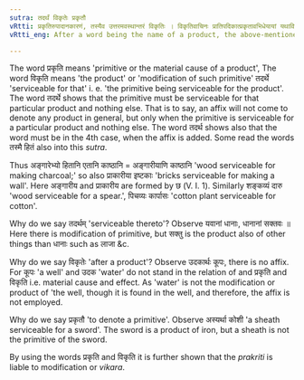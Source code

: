 ```yaml
---
sutra: तदर्थं विकृतेः प्रकृतौ
vRtti: प्रकृतिरुपादानकारणं, तस्यैव उत्तरमवस्थान्तरं विकृतिः । विकृतिवाचिनः प्रातिपदिकात्प्रकृतावभिधेयायां यथाविहितं प्रत्ययो भवति ॥
vRtti_eng: After a word being the name of a product, the above-mentioned affix comes, to denote a thing which is the primitive that is serviceable for that.

---
```

The word प्रकृति means 'primitive or the material cause of a product', The word विकृति means 'the product' or 'modification of such primitive' तदर्थे 'serviceable for that' i. e. 'the primitive being serviceable for the product'. The word तदर्थे shows that the primitive must be serviceable for that particular product and nothing else. That is to say, an affix will not come to denote any product in general, but only when the primitive is serviceable for a particular product and nothing else. The word तदर्थ shows also that the word must be in the 4th case, when the affix is added. Some read the words तस्मै हितं also into this _sutra_.

Thus अङ्गारेभ्यो हितानि एतानि काष्ठानि = अङ्गारीयाणि काष्ठानि 'wood serviceable for making charcoal;' so also प्राकारीया इष्टकाः 'bricks serviceable for making a wall'. Here अङ्गारीय and प्राकारीय are formed by छ (V. I. 1). Similarly शङ्कव्यं दारु 'wood serviceable for a spear.', पिचव्यः कार्पासः 'cotton plant serviceable for cotton'.

Why do we say तदर्थम् 'serviceable thereto'? Observe यवानां धानाः, धानानां सक्तवः ॥ Here there is modification of primitive, but सक्तु is the product also of other things than धानाः such as लाजा &c.

Why do we say विकृतेः 'after a product'? Observe उदकार्थः कूपः, there is no affix. For कूपः 'a well' and उदक 'water' do not stand in the relation of and प्रकृति and विकृति i.e. material cause and effect. As 'water' is not the modification or product of 'the well, though it is found in the well, and therefore, the affix is not employed.

Why do we say प्रकृतौ 'to denote a primitive'. Observe अस्यर्था कोशी 'a sheath serviceable for a sword'. The sword is a product of iron, but a sheath is not the primitive of the sword. 

By using the words प्रकृति and विकृति it is further shown that the _prakriti_ is liable to modification or _vikara_.